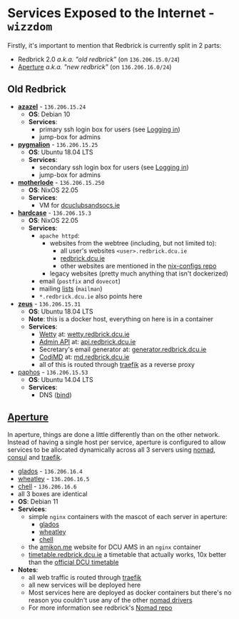# Services Exposed to the Internet - `wizzdom`

Firstly, it's important to mention that Redbrick is currently split in 2 parts:

- Redbrick 2.0 *a.k.a. "old redbrick"* (on `136.206.15.0/24`)
- [Aperture](../aperture/index.md) *a.k.a. "new redbrick"* (on `136.206.16.0/24`)

## Old Redbrick

- [**azazel**](../hardware/azazel.md) - `136.206.15.24`
	- **OS**: Debian 10
	- **Services**:
		- primary ssh login box for users (see [Logging in](servers.md#Logging%20in))
		- jump-box for admins
- [**pygmalion**](../hardware/pygmalion.md) - `136.206.15.25`
	- **OS**: Ubuntu 18.04 LTS
	- **Services**:
		- secondary ssh login box for users (see [Logging in](servers.md#Logging%20in))
		- jump-box for admins
- [**motherlode**](../hardware/nix/motherlode.md) - `136.206.15.250`
	- **OS**: NixOS 22.05
	- **Services**:
		- VM for [dcuclubsandsocs.ie](https://dcuclubsandsocs.ie)
- [**hardcase**](../hardware/nix/hardcase.md) - `136.206.15.3`
	- **OS**: NixOS 22.05
	- **Services**:
		- `apache httpd`:
			- websites from the webtree (including, but not limited to):
				- all user's websites `<user>.redbrick.dcu.ie`
				- [redbrick.dcu.ie](https://redbrick.dcu.ie)
                - other websites are mentioned in the [nix-configs repo](https://github.com/redbrick/nix-configs/blob/master/services/httpd/vhosts.nix)
			- legacy websites (pretty much anything that isn't dockerized)
		- email (`postfix` and `dovecot`)
		- mailing [lists](https://lists.redbrick.dcu.ie) (`mailman`)
		- `*.redbrick.dcu.ie` also points here
- [**zeus**](../hardware/zeus.md) - `136.206.15.31`
	- **OS**: Ubuntu 18.04 LTS
	- **Note**: this is a docker host, everything on here is in a container
	- **Services**:
		- [Wetty](servers.md#Logging%20in%20to%20Wetty) at: [wetty.redbrick.dcu.ie](https://wetty.redbrick.dcu.ie)
		- [Admin API](api.md) at: [api.redbrick.dcu.ie](https://api.redbrick.dcu.ie)
		- Secretary's email generator  at: [generator.redbrick.dcu.ie](https://generator.redbrick.dcu.ie)
		- [CodiMD](codimd.md) at: [md.redbrick.dcu.ie](https://md.redbrick.dcu.ie)
		- all of this is routed through [traefik](traefik.md) as a reverse proxy
- [paphos](../hardware/paphos.md) - `136.206.15.53`
	- **OS**: Ubuntu 14.04 LTS
	- **Services**:
		- DNS ([bind](bind.md))

## [Aperture](../aperture/index.md)

In aperture, things are done a little differently than on the other network. Instead of having  a single host per service, aperture is configured to allow services to be allocated dynamically across all 3 servers using [nomad](../aperture/nomad.md), [consul](../aperture/consul.md) and [traefik](traefik.md).

- [glados](../hardware/aperture/glados.md) - `136.206.16.4`
- [wheatley](../hardware/aperture/wheatley.md) - `136.206.16.5`
- [chell](../hardware/aperture/chell.md) - `136.206.16.6`
- all 3 boxes are identical
- **OS**: Debian 11
- **Services**:
	- simple `nginx` containers with the mascot of each server in aperture:
		- [glados](https://glados.redbrick.dcu.ie)
		- [wheatley](https://wheatley.redbrick.dcu.ie)
		- [chell](https://chell.redbrick.dcu.ie)
	- the [amikon.me](https://amikon.me) website for DCU AMS in an `nginx` container
	- [timetable.redbrick.dcu.ie](https://timetable.redbrick.dcu.ie) a timetable that actually works, 10x better than the [official DCU timetable](https://mytimetable.dcu.ie)
- **Notes**:
	- all web traffic is routed through [traefik](traefik.md)
	- all new services will be deployed here
	- Most services here are deployed as docker containers but there's no reason you couldn't use any of the other [nomad drivers](https://developer.hashicorp.com/nomad/docs/drivers)
	- For more information see redbrick's [Nomad repo](https://github.com/redbrick/nomad)
